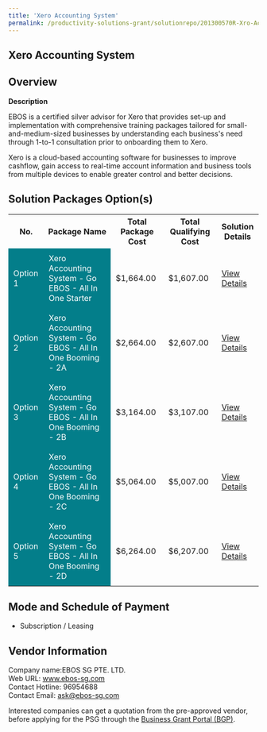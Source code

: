 ```yaml
---
title: 'Xero Accounting System'
permalink: /productivity-solutions-grant/solutionrepo/201300570R-Xro-Accountng-Systm
---
```


## Xero Accounting System

## Overview

**Description**

EBOS is a certified silver advisor for Xero that provides set-up and implementation with comprehensive training packages tailored for small-and-medium-sized businesses by understanding each business's need through 1-to-1 consultation prior to onboarding them to Xero. 

Xero is a cloud-based accounting software for businesses to improve cashflow, gain access to real-time account information and business tools from multiple devices to enable greater control and better decisions.

## Solution Packages Option(s)

<table>
<tr>
<th><b>No.</b></th>
<th><b>Package Name</b></th>
<th><b>Total Package Cost</b></th>
<th><b>Total Qualifying Cost</b></th>
<th><b>Solution Details</b></th>
</tr>
<tr>
<td style='padding: 10px; background-color: #037E8A; color: #FFFFFF;'>Option 1</td>
<td style='padding: 10px; background-color: #037E8A; color: #FFFFFF;'>Xero Accounting System - Go EBOS - All In One Starter</td>
<td style='padding: 10px;'>$1,664.00</td>
<td style='padding: 10px;'>$1,607.00</td>
<td style='padding: 10px;'><a href='/images/psg/Desensitised_EBOS_Annex3_CR_wef_10Nov22_Part_1.pdf' target='_blank'>View Details</a></td>
</tr>
<tr>
<td style='padding: 10px; background-color: #037E8A; color: #FFFFFF;'>Option 2</td>
<td style='padding: 10px; background-color: #037E8A; color: #FFFFFF;'>Xero Accounting System - Go EBOS - All In One Booming - 2A</td>
<td style='padding: 10px;'>$2,664.00</td>
<td style='padding: 10px;'>$2,607.00</td>
<td style='padding: 10px;'><a href='/images/psg/Desensitised_EBOS_Annex3_CR_wef_10Nov22_Part_2.pdf' target='_blank'>View Details</a></td>
</tr>
<tr>
<td style='padding: 10px; background-color: #037E8A; color: #FFFFFF;'>Option 3</td>
<td style='padding: 10px; background-color: #037E8A; color: #FFFFFF;'>Xero Accounting System - Go EBOS - All In One Booming - 2B</td>
<td style='padding: 10px;'>$3,164.00</td>
<td style='padding: 10px;'>$3,107.00</td>
<td style='padding: 10px;'><a href='/images/psg/Desensitised_EBOS_Annex3_CR_wef_10Nov22_Part_3.pdf' target='_blank'>View Details</a></td>
</tr>
<tr>
<td style='padding: 10px; background-color: #037E8A; color: #FFFFFF;'>Option 4</td>
<td style='padding: 10px; background-color: #037E8A; color: #FFFFFF;'>Xero Accounting System - Go EBOS - All In One Booming - 2C</td>
<td style='padding: 10px;'>$5,064.00</td>
<td style='padding: 10px;'>$5,007.00</td>
<td style='padding: 10px;'><a href='/images/psg/Desensitised_EBOS_Annex3_CR_wef_10Nov22_Part_4.pdf' target='_blank'>View Details</a></td>
</tr>
<tr>
<td style='padding: 10px; background-color: #037E8A; color: #FFFFFF;'>Option 5</td>
<td style='padding: 10px; background-color: #037E8A; color: #FFFFFF;'>Xero Accounting System - Go EBOS - All In One Booming - 2D</td>
<td style='padding: 10px;'>$6,264.00</td>
<td style='padding: 10px;'>$6,207.00</td>
<td style='padding: 10px;'><a href='/images/psg/Desensitised_EBOS_Annex3_CR_wef_10Nov22_Part_5.pdf' target='_blank'>View Details</a></td>
</tr>
</table>

## Mode and Schedule of Payment

 - Subscription / Leasing

## Vendor Information

 Company name:EBOS SG PTE. LTD.<br>Web URL: www.ebos-sg.com <br>Contact Hotline: 96954688 <br>Contact Email: ask@ebos-sg.com 

Interested companies can get a quotation from the pre-approved vendor, before applying for the PSG through the <a href='https://www.businessgrants.gov.sg/' target='_blank' rel='noopener'>Business Grant Portal (BGP)</a>.

<script src="/jquery/resize-tables.js"></script>
